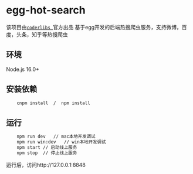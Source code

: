 # egg-hot-search
该项目由[`coderlibs `](http://coderlibs.com)官方出品
基于egg开发的后端热搜爬虫服务，支持微博，百度，头条，知乎等热搜爬虫

## 环境
Node.js 16.0+

## 安装依赖
```bash
    cnpm install  /  npm install
```

## 运行
```bash
    npm run dev   // mac本地开发调试
    npm run win:dev   // win本地开发调试
    npm start // 启动线上服务
    npm stop  // 停止线上服务
```

运行后，访问http://127.0.0.1:8848